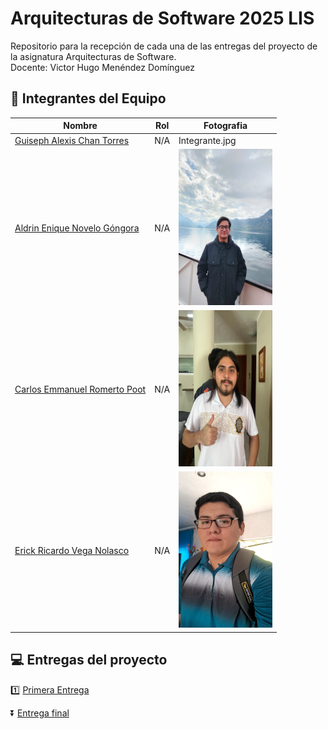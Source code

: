 # Arquitecturas de Software 2025 LIS
Repositorio para la recepción de cada una de las entregas del proyecto de la asignatura Arquitecturas de Software.
<br> Docente: Victor Hugo Menéndez Domínguez

## :baby_chick: Integrantes del Equipo

| Nombre | Rol | Fotografia |
|--------|-----|------------|
| [Guiseph Alexis Chan Torres](https://pages.github.com/)| N/A | Integrante.jpg |
| [Aldrin Enique Novelo Góngora](https://github.com/Aldrin1710)| N/A | <img src="/Assets/FotosIntegrantes/AldrinNovelo.jpg" width="150" height="250"/>|
| [Carlos Emmanuel Romerto Poot](https://github.com/CarlosRomero123)| N/A |<img src="/Assets/FotosIntegrantes/CharlyImg.jpg" width="150" height="250"/>|
| [Erick Ricardo Vega Nolasco](https://pages.github.com/)| N/A |<img src="/Assets/FotosIntegrantes/Erick.jpg" width="150" height="250"/> |


##  :computer: Entregas del proyecto

:one: [Primera Entrega](https://github.com/Aldrin1710/Arquitecturas-de-Software-2025/blob/main/Entregas/Primera%20Entrega)

:arrow_double_down: [Entrega final](https://github.com/Aldrin1710/Arquitecturas-de-Software-2025/blob/main/Entregas/Entrega%20Final)
